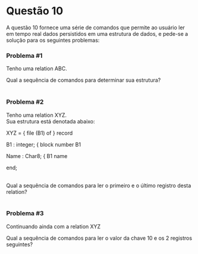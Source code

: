 # Questão 10 

A questão 10 fornece uma série de comandos que permite ao usuário ler em tempo real dados persistidos em uma estrutura de dados, e pede-se a solução para os seguintes problemas:
<br/>

### Problema #1
Tenho uma  relation ABC.

Qual a sequência de comandos para determinar sua estrutura?
<br/>
<br/>

### Problema #2

Tenho uma relation XYZ.                          
Sua estrutura está denotada abaixo:    

XYZ =  { file (B1) of } record

  B1   : integer;     { block number   B1
  
  Name : Char8;       { B1 name
  
end;  
<br/>

Qual a sequência de comandos para ler o primeiro e o último registro desta relation?
<br/>
<br/>
  
### Problema #3
Continuando ainda com a relation XYZ

Qual a sequência de comandos para ler o valor da chave 10 e os 2 registros seguintes?
